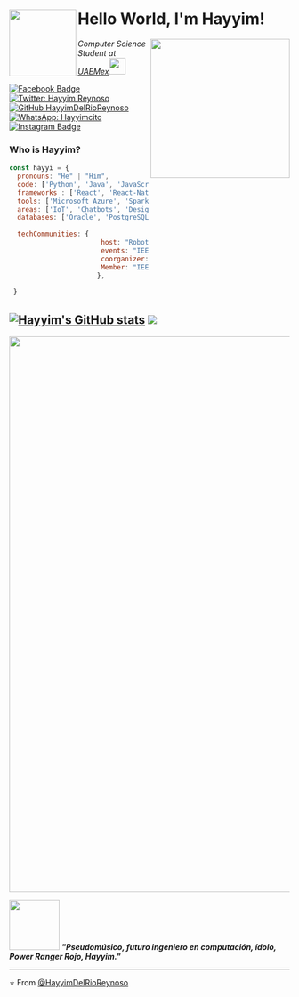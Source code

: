 <h1> Hello World, I'm Hayyim! <img align = 'left'  src="https://media.giphy.com/media/HkNPbfRhisIH6/giphy.gif" width="120"></h2>
<img align='right' src="https://github.com/HayyimDelRioReynoso/HayyimDelRioReynoso/blob/main/Hayyim%20-%20Del%20Rio%20Reynoso.gif" width="250">
<p><em>Computer Science Student at <a href="http://www.unb.br">UAEMex</a><img src="https://media.giphy.com/media/fYSnHlufseco8Fh93Z/giphy.gif" width="30">
</em></p>


[![Facebook Badge](https://img.shields.io/badge/-HayyimReynoso-036be4?style=flat-square&logo=Facebook&logoColor=white&link=https://www.facebook.com/profile.php?id=100022118525351)](https://www.facebook.com/hayyim.delrioreynoso)
[![Twitter: Hayyim Reynoso](https://img.shields.io/twitter/follow/hayyimcito?style=social)](https://twitter.com/hayyimcito)
[![GitHub HayyimDelRioReynoso](https://img.shields.io/github/followers/HayyimDelRioReynoso?label=follow&style=social)](https://github.com/HayyimDelRioReynoso)
[![WhatsApp: Hayyimcito](https://img.shields.io/badge/-%20WhatsApp-green)](https://api.whatsapp.com/send?phone=7292793695)
[![Instagram Badge](https://img.shields.io/badge/-@hayyimcito-purple?style=flat&logo=instagram&logoColor=white&link=https://instagram.com/hayyimcito/)](https://instagram.com/hayyimcito) 


###  Who is Hayyim?  

```javascript
const hayyi = {
  pronouns: "He" | "Him",
  code: ['Python', 'Java', 'JavaScript','HTML', 'CSS', 'Google Apps Script'],
  frameworks : ['React', 'React-Native'],
  tools: ['Microsoft Azure', 'Spark AR Studio', 'SketchUp', 'Unity', 'Docker', 'Google Cloud'],
  areas: ['IoT', 'Chatbots', 'Design', 'Robotics'],
  databases: ['Oracle', 'PostgreSQL', 'SQL Azure', 'MySQL', 'Firebase'],
  
  techCommunities: {
                       host: "Robotics & Automation Society UAEMex",
                       events: "IEEEXTREME 2020", "IEEEXTREME 2021", "Innovaccion Virtual", "Nasa Space Apps Challenge", 
                       coorganizer: "Ven y ConoceRAS",
                       Member: "IEEE", "WIE (Women in Engineering)", "CS (Computer Society)", "RAS (Robotics & Automation Society)"
                      },
                      
 }

```
[![Hayyim's GitHub stats](https://github-readme-stats.vercel.app/api?username=HayyimDelRioReynoso)](https://github.com/HayyimDelRioReynoso/github-readme-stats)
<img src="https://github-readme-stats.vercel.app/api/top-langs/?username=HayyimDelRioReynoso&count_private">
---
<img src="https://www.actualidadgadget.com/wp-content/uploads/2018/02/t-rex.gif" width="1000">


<img src="https://media.giphy.com/media/8GIrp9PyxMHbq/giphy.gif" width="90"> <em><b> "Pseudomúsico, futuro ingeniero en computación, ídolo, Power Ranger Rojo, Hayyim."</b> </em>

---

⭐️ From [@HayyimDelRioReynoso](https://github.com/HayyimDelRioReynoso)
